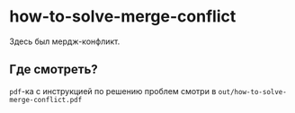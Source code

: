 # how-to-solve-merge-conflict

Здесь был мердж-конфликт.

## Где смотреть?

`pdf`-ка с инструкцией по решению проблем смотри в `out/how-to-solve-merge-conflict.pdf`
